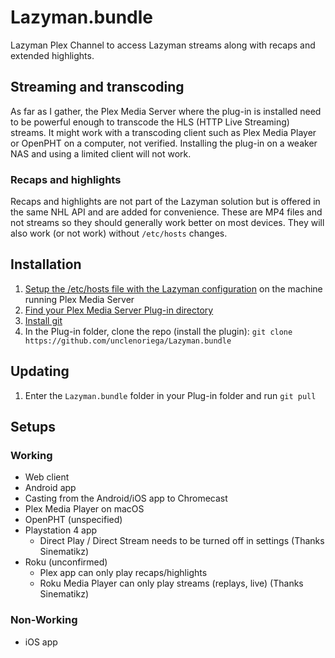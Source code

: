 # Lazyman.bundle
Lazyman Plex Channel to access Lazyman streams along with recaps and extended highlights.

## Streaming and transcoding
As far as I gather, the Plex Media Server where the plug-in is installed need to be powerful enough to transcode the HLS (HTTP Live Streaming) streams.
It might work with a transcoding client such as Plex Media Player or OpenPHT on a computer, not verified.
Installing the plug-in on a weaker NAS and using a limited client will not work.

### Recaps and highlights
Recaps and highlights are not part of the Lazyman solution but is offered in the same NHL API and are added for convenience. These are MP4 files and not streams so they should generally work better on most devices. They will also work (or not work) without `/etc/hosts` changes.

## Installation
1. [Setup the /etc/hosts file with the Lazyman configuration](https://www.reddit.com/r/nhl_games/comments/5ur6yp/psa_if_the_app_didnt_modify_your_hosts_file/) on the machine running Plex Media Server
2. [Find your Plex Media Server Plug-in directory](https://support.plex.tv/hc/en-us/articles/201106098-How-do-I-find-the-Plug-Ins-folder-)
3. [Install git](https://git-scm.com/book/en/v2/Getting-Started-Installing-Git)
4. In the Plug-in folder, clone the repo (install the plugin): `git clone https://github.com/unclenoriega/Lazyman.bundle`

## Updating
1. Enter the `Lazyman.bundle` folder in your Plug-in folder and run `git pull`

## Setups
### Working
* Web client
* Android app
* Casting from the Android/iOS app to Chromecast
* Plex Media Player on macOS
* OpenPHT (unspecified)
* Playstation 4 app
  * Direct Play / Direct Stream needs to be turned off in settings (Thanks Sinematikz)
* Roku (unconfirmed)
  * Plex app can only play recaps/highlights
  * Roku Media Player can only play streams (replays, live) (Thanks Sinematikz)

### Non-Working
* iOS app
